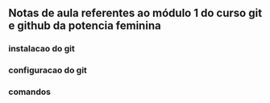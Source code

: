## Notas de aula referentes ao módulo 1 do curso git e github da potencia feminina

### instalacao do git

### configuracao do git

### comandos